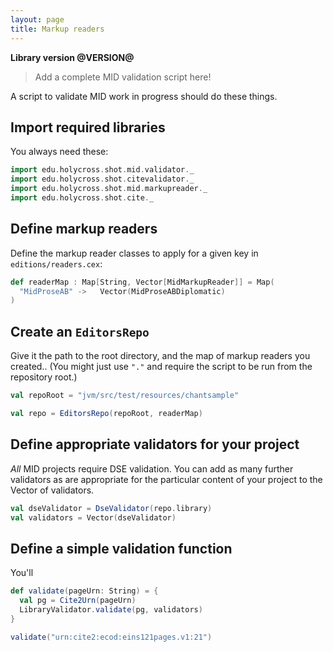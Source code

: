 ```yaml
---
layout: page
title: Markup readers
---
```


**Library version @VERSION@**


> Add a complete MID validation script here!

A script to validate MID work in progress should do these things.



## Import required libraries

You always need these:

```scala mdoc
import edu.holycross.shot.mid.validator._
import edu.holycross.shot.citevalidator._
import edu.holycross.shot.mid.markupreader._
import edu.holycross.shot.cite._
```

## Define markup readers

Define the markup reader classes to apply for a given key in `editions/readers.cex`:

```scala mdoc
def readerMap : Map[String, Vector[MidMarkupReader]] = Map(
  "MidProseAB" ->   Vector(MidProseABDiplomatic)
)
```

## Create an `EditorsRepo`

Give it the path to the root directory, and the map of markup readers you created..  (You might just use `"."` and require the script to be run from the repository root.)

```scala mdoc:invisible
val repoRoot = "jvm/src/test/resources/chantsample"
```
```scala mdoc:silent
val repo = EditorsRepo(repoRoot, readerMap)
```

## Define appropriate validators for your project

*All* MID projects require DSE validation.  You can add as many further validators as are appropriate for the particular content of your project to the Vector of validators.


```scala mdoc:silent
val dseValidator = DseValidator(repo.library)
val validators = Vector(dseValidator)
```


## Define a simple validation function

You'll
```scala mdoc
def validate(pageUrn: String) = {
  val pg = Cite2Urn(pageUrn)  
  LibraryValidator.validate(pg, validators)
}
```

```scala mdoc
validate("urn:cite2:ecod:eins121pages.v1:21")
```
